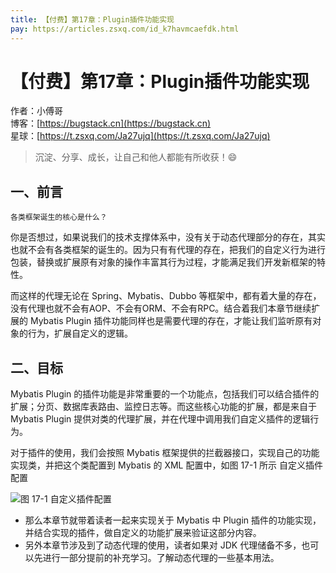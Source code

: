 ```yaml
---
title: 【付费】第17章：Plugin插件功能实现
pay: https://articles.zsxq.com/id_k7havmcaefdk.html
---
```

# 【付费】第17章：Plugin插件功能实现

作者：小傅哥
<br/>博客：[https://bugstack.cn](https://bugstack.cn)
<br/>星球：[https://t.zsxq.com/Ja27ujq](https://t.zsxq.com/Ja27ujq)

> 沉淀、分享、成长，让自己和他人都能有所收获！😄

## 一、前言

`各类框架诞生的核心是什么？`

你是否想过，如果说我们的技术支撑体系中，没有关于动态代理部分的存在，其实也就不会有各类框架的诞生的。因为只有有代理的存在，把我们的自定义行为进行包装，替换或扩展原有对象的操作丰富其行为过程，才能满足我们开发新框架的特性。

而这样的代理无论在 Spring、Mybatis、Dubbo 等框架中，都有着大量的存在，没有代理也就不会有AOP、不会有ORM、不会有RPC。结合着我们本章节继续扩展的 Mybatis Plugin 插件功能同样也是需要代理的存在，才能让我们监听原有对象的行为，扩展自定义的逻辑。

## 二、目标

Mybatis  Plugin 的插件功能是非常重要的一个功能点，包括我们可以结合插件的扩展；分页、数据库表路由、监控日志等。而这些核心功能的扩展，都是来自于 Mybatis Plugin 提供对类的代理扩展，并在代理中调用我们自定义插件的逻辑行为。

对于插件的使用，我们会按照 Mybatis 框架提供的拦截器接口，实现自己的功能实现类，并把这个类配置到 Mybatis 的 XML 配置中，如图 17-1 所示 自定义插件配置

![图 17-1 自定义插件配置](https://bugstack.cn/images/article/spring/mybatis-220701-01.png)

- 那么本章节就带着读者一起来实现关于 Mybatis 中 Plugin 插件的功能实现，并结合实现的插件，做自定义的功能扩展来验证这部分内容。
- 另外本章节涉及到了动态代理的使用，读者如果对 JDK 代理储备不多，也可以先进行一部分提前的补充学习。了解动态代理的一些基本用法。
